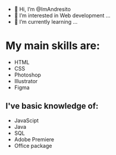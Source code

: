 - 👋 Hi, I’m @ImAndresito
- 👀 I’m interested in Web development ...
- 🌱 I’m currently learning ...

<h1>My main skills are:</h1>
<ul>
 <li>
   HTML
 </li>
   <li>
   CSS
 </li>
   <li>
   Photoshop
 </li>
   <li>
   Illustrator
 </li>
     <li>
   Figma
 </li>
</ul>

<h2>I've basic knowledge of:</h2>
<ul>
 <li>
   JavaScipt 
 </li>
   <li>
   Java
 </li>
   <li>
   SQL
 </li>
   <li>
   Adobe Premiere
 </li>
     <li>
   Office package 
 </li>
</ul>
